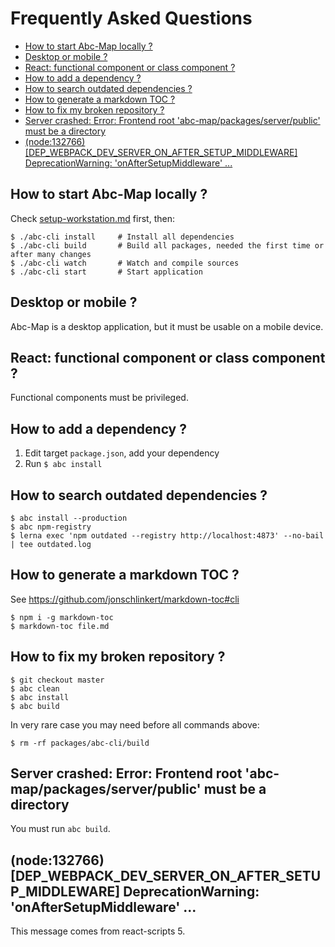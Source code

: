 # Frequently Asked Questions

<!-- toc -->

- [How to start Abc-Map locally ?](#how-to-start-abc-map-locally-)
- [Desktop or mobile ?](#desktop-or-mobile-)
- [React: functional component or class component ?](#react-functional-component-or-class-component-)
- [How to add a dependency ?](#how-to-add-a-dependency-)
- [How to search outdated dependencies ?](#how-to-search-outdated-dependencies-)
- [How to generate a markdown TOC ?](#how-to-generate-a-markdown-toc-)
- [How to fix my broken repository ?](#how-to-fix-my-broken-repository-)
- [Server crashed: Error: Frontend root 'abc-map/packages/server/public' must be a directory](#server-crashed-error-frontend-root-abc-mappackagesserverpublic-must-be-a-directory)
- [(node:132766) [DEP_WEBPACK_DEV_SERVER_ON_AFTER_SETUP_MIDDLEWARE] DeprecationWarning: 'onAfterSetupMiddleware' ...](#node132766-dep_webpack_dev_server_on_after_setup_middleware-deprecationwarning-onaftersetupmiddleware-)

<!-- tocstop -->

## How to start Abc-Map locally ?

Check [setup-workstation.md](./1_set-up-workstation.md) first, then:

    $ ./abc-cli install     # Install all dependencies
    $ ./abc-cli build       # Build all packages, needed the first time or after many changes
    $ ./abc-cli watch       # Watch and compile sources
    $ ./abc-cli start       # Start application

## Desktop or mobile ?

Abc-Map is a desktop application, but it must be usable on a mobile device.

## React: functional component or class component ?

Functional components must be privileged.

## How to add a dependency ?

1. Edit target `package.json`, add your dependency
1. Run `$ abc install`

## How to search outdated dependencies ?

    $ abc install --production
    $ abc npm-registry
    $ lerna exec 'npm outdated --registry http://localhost:4873' --no-bail | tee outdated.log

## How to generate a markdown TOC ?

See https://github.com/jonschlinkert/markdown-toc#cli

    $ npm i -g markdown-toc
    $ markdown-toc file.md

## How to fix my broken repository ?

    $ git checkout master
    $ abc clean
    $ abc install
    $ abc build

In very rare case you may need before all commands above:

    $ rm -rf packages/abc-cli/build

## Server crashed: Error: Frontend root 'abc-map/packages/server/public' must be a directory

You must run `abc build`.

## (node:132766) [DEP_WEBPACK_DEV_SERVER_ON_AFTER_SETUP_MIDDLEWARE] DeprecationWarning: 'onAfterSetupMiddleware' ...

This message comes from react-scripts 5.
